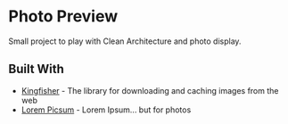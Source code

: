# Photo Preview

Small project to play with Clean Architecture and photo display.

## Built With

* [Kingfisher](https://github.com/onevcat/Kingfisher) - The library for downloading and caching images from the web
* [Lorem Picsum](https://picsum.photos) - Lorem Ipsum... but for photos
